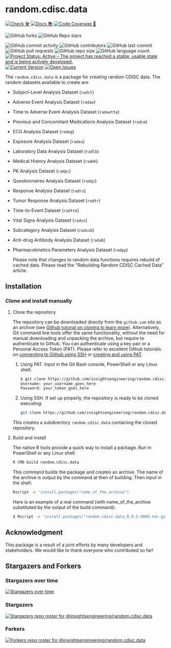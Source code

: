 # random.cdisc.data

<!-- start badges -->
[![Check 🛠](https://github.com/insightsengineering/random.cdisc.data/actions/workflows/check.yaml/badge.svg)](https://github.com/insightsengineering/random.cdisc.data/actions/workflows/check.yaml)
[![Docs 📚](https://github.com/insightsengineering/random.cdisc.data/actions/workflows/docs.yaml/badge.svg)](https://insightsengineering.github.io/random.cdisc.data/)
[![Code Coverage 📔](https://raw.githubusercontent.com/insightsengineering/random.cdisc.data/_xml_coverage_reports/data/main/badge.svg)](https://raw.githubusercontent.com/insightsengineering/random.cdisc.data/_xml_coverage_reports/data/main/coverage.xml)

![GitHub forks](https://img.shields.io/github/forks/insightsengineering/random.cdisc.data?style=social)
![GitHub Repo stars](https://img.shields.io/github/stars/insightsengineering/random.cdisc.data?style=social)

![GitHub commit activity](https://img.shields.io/github/commit-activity/m/insightsengineering/random.cdisc.data)
![GitHub contributors](https://img.shields.io/github/contributors/insightsengineering/random.cdisc.data)
![GitHub last commit](https://img.shields.io/github/last-commit/insightsengineering/random.cdisc.data)
![GitHub pull requests](https://img.shields.io/github/issues-pr/insightsengineering/random.cdisc.data)
![GitHub repo size](https://img.shields.io/github/repo-size/insightsengineering/random.cdisc.data)
![GitHub language count](https://img.shields.io/github/languages/count/insightsengineering/random.cdisc.data)
[![Project Status: Active – The project has reached a stable, usable state and is being actively developed.](https://www.repostatus.org/badges/latest/active.svg)](https://www.repostatus.org/#active)
[![Current Version](https://img.shields.io/github/r-package/v/insightsengineering/random.cdisc.data/main?color=purple\&label=package%20version)](https://github.com/insightsengineering/random.cdisc.data/tree/main)
[![Open Issues](https://img.shields.io/github/issues-raw/insightsengineering/random.cdisc.data?color=red\&label=open%20issues)](https://github.com/insightsengineering/random.cdisc.data/issues?q=is%3Aissue+is%3Aopen+sort%3Aupdated-desc)
<!-- end badges -->


The `random.cdisc.data` is a package for creating random CDISC data.
The random datasets available to create are:

- Subject-Level Analysis Dataset (`radsl`)
- Adverse Event Analysis Dataset (`radae`)
- Time to Adverse Event Analysis Dataset (`radaette`)
- Previous and Concomitant Medications Analysis Dataset (`radcm`)
- ECG Analysis Dataset (`radeg`)
- Exposure Analysis Dataset (`radex`)
- Laboratory Data Analysis Dataset (`radlb`)
- Medical History Analysis Dataset (`radmh`)
- PK Analysis Dataset (`radpc`)
- Questionnaires Analysis Dataset (`radqs`)
- Response Analysis Dataset (`radrs`)
- Tumor Response Analysis Dataset (`radtr`)
- Time-to-Event Dataset (`radtte`)
- Vital Signs Analysis Dataset (`radvs`)
- Subcategory Analysis Dataset (`radsub`)
- Anti-drug Antibody Analysis Dataset (`radab`)
- Pharmacokinetics Parameters Analysis Dataset (`radpp`)

  Please note that changes to random data functions requires rebuild of cached data. Please read the "Rebuilding Random CDISC Cached Data" article.

## Installation

### Clone and install manually

1. Clone the repository

   The repository can be downloaded directly from the `github.com` site as an archive (see [Github tutorial on cloning to learn more](https://docs.github.com/en/github/creating-cloning-and-archiving-repositories/cloning-a-repository-from-github/cloning-a-repository)).
Alternatively, Git command line tools offer the same functionality, without the need for manual downloading and unpacking the archive, but require to authenticate to Github. You can authenticate using a key pair or a Personal Access Token (PAT).
Please refer to excellent Github tutorials on [connecting to Github using SSH](https://docs.github.com/en/github/authenticating-to-github) or [creating and using PAT](https://docs.github.com/en/github/authenticating-to-github/keeping-your-account-and-data-secure/creating-a-personal-access-token).
   1. Using PAT. Input in the Git Bash console, PowerShell or any Linux shell:

      ```sh
      $ git clone https://github.com/insightsengineering/random.cdisc.data.git
      Username: your_username_goes_here
      Password: your_token_goes_here
      ```

   1. Using SSH. If set up properly, the repository is ready to be cloned executing:

       ```sh
       git clone https://github.com/insightsengineering/random.cdisc.data.git
       ```

   This creates a subdirectory `random.cdisc.data` containing the cloned repository.

2. Build and install

   The native R tools provide a quick way to install a package. Run in PowerShell or any Linux shell:

   ```sh
   R CMD build random.cdisc.data
   ```

   This command builds the package and creates an archive. The name of the archive is output by the command at then of building. Then input in the shell:

   ```sh
   Rscript -e 'install.packages("name_of_the_archive")
   ```

   Here is an example of a real command (with name_of_the_archive substituted by the output of the build command):

   ```sh
   $ Rscript -e 'install.packages("random.cdisc.data_0.9.5.9000.tar.gz")'

## Acknowledgment

This package is a result of a joint efforts by many developers and stakeholders. We would like to thank everyone who contributed so far!

## Stargazers and Forkers

### Stargazers over time

[![Stargazers over time](https://starchart.cc/insightsengineering/random.cdisc.data.svg)](https://starchart.cc/insightsengineering/random.cdisc.data)

### Stargazers

[![Stargazers repo roster for @insightsengineering/random.cdisc.data](https://reporoster.com/stars/insightsengineering/random.cdisc.data)](https://github.com/insightsengineering/random.cdisc.data/stargazers)

### Forkers

[![Forkers repo roster for @insightsengineering/random.cdisc.data](https://reporoster.com/forks/insightsengineering/random.cdisc.data)](https://github.com/insightsengineering/random.cdisc.data/network/members)
